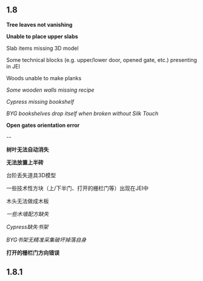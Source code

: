 ## 1.8

**Tree leaves not vanishing**

**Unable to place upper slabs**

Slab items missing 3D model

Some technical blocks (e.g. upper/lower door, opened gate, etc.) presenting in JEI

Woods unable to make planks

*Some wooden walls missing recipe*

*Cypress missing bookshelf*

*BYG bookshelves drop itself when broken without Silk Touch*

**Open gates orientation error**

--

**树叶无法自动消失**

**无法放置上半砖**

台阶丢失道具3D模型

一些技术性方块（上/下半门、打开的栅栏门等）出现在JEI中

木头无法做成木板

*一些木墙配方缺失*

*Cypress缺失书架*

*BYG书架无精准采集破坏掉落自身*

**打开的栅栏门方向错误**



## 1.8.1

